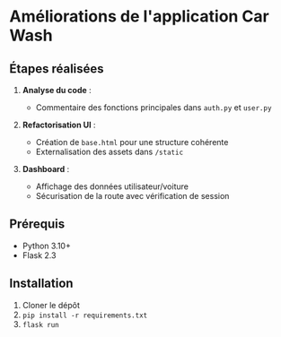 # Améliorations de l'application Car Wash

## Étapes réalisées
1. **Analyse du code** :
   - Commentaire des fonctions principales dans `auth.py` et `user.py`

2. **Refactorisation UI** :
   - Création de `base.html` pour une structure cohérente
   - Externalisation des assets dans `/static`

3. **Dashboard** :
   - Affichage des données utilisateur/voiture
   - Sécurisation de la route avec vérification de session

## Prérequis
- Python 3.10+
- Flask 2.3

## Installation
1. Cloner le dépôt
2. `pip install -r requirements.txt`
3. `flask run`